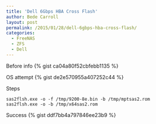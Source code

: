 ```yaml
---
title: 'Dell 6Gbps HBA Cross Flash'
author: Bede Carroll
layout: post
permalink: /2015/01/28/dell-6gbps-hba-cross-flash/
categories:
  - FreeNAS
  - ZFS
  - Dell
---
```


Before info
{% gist ca04a80f52cbfebb1135 %}

OS attempt
{% gist de2e570955a407252c44 %}

Steps
```
sas2flsh.exe -o -f /tmp/9200-8e.bin -b /tmp/mptsas2.rom
sas2flsh.exe -o -b /tmp/x64sas2.rom
```

Success
{% gist ddf7bb4a797846ee23b9 %}
